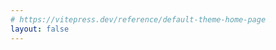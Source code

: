```yaml
---
# https://vitepress.dev/reference/default-theme-home-page
layout: false
---
```


<script setup>
import HelloWorld from './HelloWord.vue'

</script>

<HelloWorld/>
